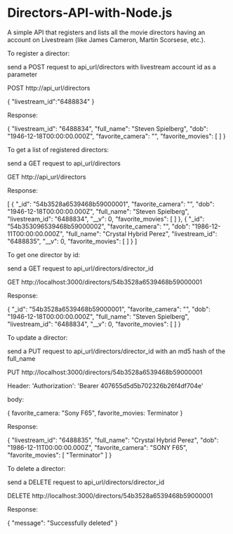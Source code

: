 # Directors-API-with-Node.js
A simple API that registers and lists all the movie directors having an account on Livestream (like James Cameron, Martin Scorsese, etc.).

To register a director:

send a POST request to api_url/directors with livestream account id as a parameter

POST http://api_url/directors

{
  "livestream_id":"6488834"
}

Response:

{
  "livestream_id": "6488834",
  "full_name": "Steven Spielberg",
  "dob": "1946-12-18T00:00:00.000Z",
  "favorite_camera": "",
  "favorite_movies": [ ]
}


To get a list of registered directors:

send a GET request to api_url/directors

GET http://api_url/directors

Response:

[
{
  "_id": "54b3528a6539468b59000001",
  "favorite_camera": "",
  "dob": "1946-12-18T00:00:00.000Z",
  "full_name": "Steven Spielberg",
  "livestream_id": "6488834",
  "__v": 0,
  "favorite_movies": [ ]
  },
  {
    "_id": "54b353096539468b59000002",
    "favorite_camera": "",
    "dob": "1986-12-11T00:00:00.000Z",
    "full_name": "Crystal Hybrid Perez",
    "livestream_id": "6488835",
    "__v": 0,
    "favorite_movies": [ ]
  }
  ]


To get one director by id:

send a GET request to api_url/directors/director_id

GET http://localhost:3000/directors/54b3528a6539468b59000001

Response:

{
  "_id": "54b3528a6539468b59000001",
  "favorite_camera": "",
  "dob": "1946-12-18T00:00:00.000Z",
  "full_name": "Steven Spielberg",
  "livestream_id": "6488834",
  "__v": 0,
  "favorite_movies": [ ]
}


To update a director:

send a PUT request to api_url/directors/director_id with an md5 hash of the full_name

PUT http://localhost:3000/directors/54b3528a6539468b59000001

Header: 'Authorization': 'Bearer 407655d5d5b702326b26f4df704e'

body:

{
  favorite_camera: "Sony F65",
  favorite_movies: Terminator
}

Response:

{
  "livestream_id": "6488835",
  "full_name": "Crystal Hybrid Perez",
  "dob": "1986-12-11T00:00:00.000Z",
  "favorite_camera": "SONY F65",
  "favorite_movies": [
  "Terminator"
  ]
}


To delete a director:

send a DELETE request to api_url/directors/director_id

DELETE http://localhost:3000/directors/54b3528a6539468b59000001

Response:

{
  "message": "Successfully deleted"
}
